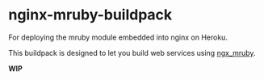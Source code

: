 # nginx-mruby-buildpack

For deploying the mruby module embedded into nginx on Heroku.

This buildpack is designed to let you build web services using
[ngx_mruby](http://ngx.mruby.org).

**WIP**
